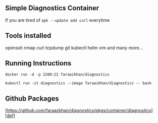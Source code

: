 Simple Diagnostics Container
--

If you are tired of `apk --update add curl` everytime


Tools installed
--
openssh
nmap
curl
tcpdump
git
kubectl
helm
vim and many more...


Running Instructions
--
`docker run -d -p 2200:22 faraazkhan/diagnostics`

`kubectl run -it diagnostics --image faraazkhan/diagnostics -- bash`

Github Packages
--
[https://github.com/faraazkhan/diagnostics/pkgs/container/diagnostics][def]

[def]: https://github.com/faraazkhan/diagnostics/pkgs/container/diagnostics